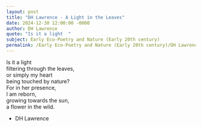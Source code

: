 ```yaml
---
layout: post
title: "DH Lawrence - A Light in the Leaves"
date: 2024-12-30 12:00:00 -0000
author: DH Lawrence
quote: "Is it a light  "
subject: Early Eco-Poetry and Nature (Early 20th century)
permalink: /Early Eco-Poetry and Nature (Early 20th century)/DH Lawrence/DH Lawrence - A Light in the Leaves
---
```


Is it a light  
 filtering through the leaves,  
 or simply my heart  
 being touched by nature?  
 For in her presence,  
 I am reborn,  
 growing towards the sun,  
 a flower in the wild.

- DH Lawrence
